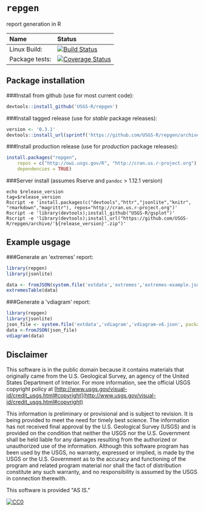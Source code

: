 `repgen`
===========
report generation in R  

| Name       | Status           |  
| :------------ |:-------------|  
| Linux Build: | [![Build Status](https://travis-ci.org/USGS-R/repgen.svg?branch=master)](https://travis-ci.org/USGS-R/repgen) |
| Package tests: | [![Coverage Status](https://coveralls.io/repos/github/USGS-R/repgen/badge.svg?branch=master)](https://coveralls.io/github/USGS-R/repgen?branch=master) |  

Package installation 
----------
###Install from github (use for most current code):
```R
devtools::install_github('USGS-R/repgen')
```
###Install tagged release (use for _stable_ package releases):
```R
version <- '0.3.1'
devtools::install_url(sprintf('https://github.com/USGS-R/repgen/archive/v%s.tar.gz', version))
```

###Install production release (use for _production_ package releases):
```R
install.packages("repgen", 
    repos = c("http://owi.usgs.gov/R", "http://cran.us.r-project.org"),
    dependencies = TRUE)
```

###Server install (assumes Rserve and `pandoc` > 1.12.1 version)
```
echo $release_version
tag=$release_version
Rscript -e 'install.packages(c("devtools","httr","jsonlite","knitr", "rmarkdown","magrittr"), repos="http://cran.us.r-project.org")'
Rscript -e 'library(devtools);install_github("USGS-R/gsplot")'
Rscript -e 'library(devtools);install_url("https://github.com/USGS-R/repgen/archive/'${release_version}'.zip")'
```

Example usgage
----------
###Generate an 'extremes' report:
```R
library(repgen)
library(jsonlite)

data <- fromJSON(system.file('extdata','extremes','extremes-example.json',package = 'repgen'))
extremesTable(data)
```
###Generate a 'vdiagram' report:
```R
library(repgen)
library(jsonlite)
json_file <- system.file('extdata','vdiagram','vdiagram-v6.json', package = 'repgen')
data <-fromJSON(json_file)
vdiagram(data)
```

Disclaimer
----------
This software is in the public domain because it contains materials that originally came from the U.S. Geological Survey, an agency of the United States Department of Interior. For more information, see the official USGS copyright policy at [http://www.usgs.gov/visual-id/credit_usgs.html#copyright](http://www.usgs.gov/visual-id/credit_usgs.html#copyright)

This information is preliminary or provisional and is subject to revision. It is being provided to meet the need for timely best science. The information has not received final approval by the U.S. Geological Survey (USGS) and is provided on the condition that neither the USGS nor the U.S. Government shall be held liable for any damages resulting from the authorized or unauthorized use of the information. Although this software program has been used by the USGS, no warranty, expressed or implied, is made by the USGS or the U.S. Government as to the accuracy and functioning of the program and related program material nor shall the fact of distribution constitute any such warranty, and no responsibility is assumed by the USGS in connection therewith.

This software is provided "AS IS."


 [
    ![CC0](http://i.creativecommons.org/p/zero/1.0/88x31.png)
  ](http://creativecommons.org/publicdomain/zero/1.0/)
